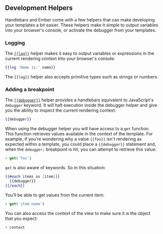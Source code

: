 ## Development Helpers

Handlebars and Ember come with a few helpers that can make developing your templates a bit easier. These helpers make it simple to output variables into your browser's console, or activate the debugger from your templates.

### Logging

The [`{{log}}`](http://emberjs.com/api/classes/Ember.Templates.helpers.html#method_log) helper makes it easy to output variables or expressions in the current rendering context into your browser's console:

```handlebars
{{log 'Name is:' name}}
```

The `{{log}}` helper also accepts primitive types such as strings or numbers.

### Adding a breakpoint

The [`{{debugger}}`](http://emberjs.com/api/classes/Ember.Templates.helpers.html#method_debugger) helper provides a handlebars equivalent to JavaScript's `debugger` keyword. It will halt execution inside the debugger helper and give you the ability to inspect the current rendering context:

```handlebars
{{debugger}}
```

When using the debugger helper you will have access to a `get` function. This function retrieves values available in the context of the template. For example, if you're wondering why a value `{{foo}}` isn't rendering as expected within a template, you could place a `{{debugger}}` statement and, when the `debugger;` breakpoint is hit, you can attempt to retrieve this value:

```javascript
> get('foo')
```

`get` is also aware of keywords. So in this situation:

```handlebars
{{#each items as |item|}}
  {{debugger}}
{{/each}}
```

You'll be able to get values from the current item:

```javascript
> get('item.name')
```

You can also access the context of the view to make sure it is the object that you expect:

```javascript
> context
```